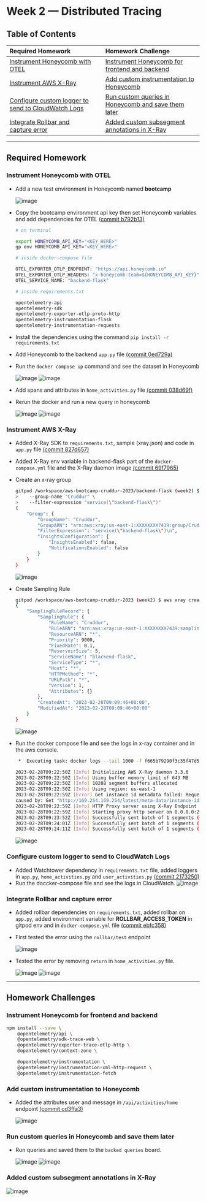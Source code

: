# Week 2 — Distributed Tracing

## Table of Contents
| Required Homework | | Homework Challenge|
| :--- | :--- | :--- |
| [Instrument Honeycomb with OTEL](#instrument-honeycomb-with-otel) | | [Instrument Honeycomb for frontend and backend](#instrument-honeycomb-for-frontend-and-backend) |
| [Instrument AWS X-Ray](#instrument-aws-x-ray) | | [Add custom instrumentation to Honeycomb](#add-custom-instrumentation-to-honeycomb) | 
| [Configure custom logger to send to CloudWatch Logs](#configure-custom-logger-to-send-to-cloudwatch-logs) | | [Run custom queries in Honeycomb and save them later](#run-custom-queries-in-honeycomb-and-save-them-later) |
| [Integrate Rollbar and capture error](#integrate-rollbar-and-capture-error) | | [Added custom subsegment annotations in X-Ray](#added-custom-subsegment-annotations-in-x-ray)|
---

## Required Homework

### Instrument Honeycomb with OTEL
- Add a new test environment in Honeycomb named **bootcamp**
 
  ![image](https://user-images.githubusercontent.com/71366703/221765130-006bb46a-7144-44b6-93d8-e1456d3d1c62.png)
- Copy the bootcamp environment api key then set Honeycomb variables and add dependencies for OTEL [(commit b792b13)](https://github.com/timmy-cde/aws-bootcamp-cruddur-2023/commit/b792b13f5e23da76a6fc89f8a818ef7d95e6afdf)
  ```sh
  # on terminal
  
  export HONEYCOMB_API_KEY="<KEY_HERE>"
  gp env HONEYCOMB_API_KEY="<KEY_HERE>"
  ```
  ```Dockerfile
  # inside docker-compose file
  
  OTEL_EXPORTER_OTLP_ENDPOINT: "https://api.honeycomb.io"
  OTEL_EXPORTER_OTLP_HEADERS: "x-honeycomb-team=${HONEYCOMB_API_KEY}"
  OTEL_SERVICE_NAME: "backend-flask"
  ```
  ```sh
  # inside requirements.txt
  
  opentelemetry-api
  opentelemetry-sdk
  opentelemetry-exporter-otlp-proto-http
  opentelemetry-instrumentation-flask
  opentelemetry-instrumentation-requests
  ```
- Install the dependencies using the command `pip install -r requirements.txt`
- Add Honeycomb to the backend `app.py` file [(commit 0ed729a)](https://github.com/timmy-cde/aws-bootcamp-cruddur-2023/commit/0ed729a8a2971b879edae05f13d5c85276b33f6a)
- Run the `docker compose up` command and see the dataset in Honeycomb
  
  ![image](https://user-images.githubusercontent.com/71366703/221764994-688f55a0-3142-4da8-8f59-f5b40b2f4570.png)
  ![image](https://user-images.githubusercontent.com/71366703/221767333-d4a01f19-c25f-49d4-995e-9ab75818eba1.png)

- Add spans and attributes in `home_activities.py` file [(commit 038d69f)](https://github.com/timmy-cde/aws-bootcamp-cruddur-2023/commit/038d69f6f0e34718956546c2f3c25135da8ed9d1)
- Rerun the docker and run a new query in honeycomb
  
  ![image](https://user-images.githubusercontent.com/71366703/221766983-10359f0b-dbcc-453f-a55c-1b2fb916909f.png)
  ![image](https://user-images.githubusercontent.com/71366703/222111926-431d946f-6c44-4d73-a44d-273d4dd06f4e.png)
  
### Instrument AWS X-Ray
- Added X-Ray SDK to `requirements.txt`, sample (xray.json) and code in `app.py` file [(commit 827d657)](https://github.com/timmy-cde/aws-bootcamp-cruddur-2023/commit/827d65726eed98dfd00d4ce407e918acb10d2ed6)
- Added X-Ray env variable in backend-flask part of the `docker-compose.yml` file and the X-Ray daemon image [(commit 69f7965)](https://github.com/timmy-cde/aws-bootcamp-cruddur-2023/commit/69f796504e05313380644659c55a93db409e8619)
- Create an x-ray group
 
  ```sh
  gitpod /workspace/aws-bootcamp-cruddur-2023/backend-flask (week2) $ aws xray create-group \
  >    --group-name "Cruddur" \
  >    --filter-expression "service(\"backend-flask\")"
  {
      "Group": {
          "GroupName": "Cruddur",
          "GroupARN": "arn:aws:xray:us-east-1:XXXXXXXX7439:group/Cruddur/JRXLD4GZE4KR6YIQ3JOSRGF4NSVYJZE6SWRQ2SXYPAQZCSH7I5SA",
          "FilterExpression": "service(\"backend-flask\")\n",
          "InsightsConfiguration": {
              "InsightsEnabled": false,
              "NotificationsEnabled": false
          }
      }
  }
  ```
  ![image](https://user-images.githubusercontent.com/71366703/222108347-e867c8b1-160b-4355-ba26-53ca23efb894.png)
 - Create Sampling Rule

    ```sh
    gitpod /workspace/aws-bootcamp-cruddur-2023 (week2) $ aws xray create-sampling-rule --cli-input-json file://aws/json/xray.json
    {
        "SamplingRuleRecord": {
            "SamplingRule": {
                "RuleName": "Cruddur",
                "RuleARN": "arn:aws:xray:us-east-1:XXXXXXXX7439:sampling-rule/Cruddur",
                "ResourceARN": "*",
                "Priority": 9000,
                "FixedRate": 0.1,
                "ReservoirSize": 5,
                "ServiceName": "blackend-flask",
                "ServiceType": "*",
                "Host": "*",
                "HTTPMethod": "*",
                "URLPath": "*",
                "Version": 1,
                "Attributes": {}
            },
            "CreatedAt": "2023-02-28T09:09:46+00:00",
            "ModifiedAt": "2023-02-28T09:09:46+00:00"
        }
    }
    ```
    ![image](https://user-images.githubusercontent.com/71366703/222108591-c9c8e212-73e7-4126-beca-c8acc75dd042.png)

  - Run the docker compose file and see the logs in x-ray container and in the aws console.

    ```sh
     *  Executing task: docker logs --tail 1000 -f f665b79290f3c35f47d5c6842ee9361af71a23f21bf99791c34ac846b1945d6d 

    2023-02-28T09:22:50Z [Info] Initializing AWS X-Ray daemon 3.3.6
    2023-02-28T09:22:50Z [Info] Using buffer memory limit of 643 MB
    2023-02-28T09:22:50Z [Info] 10288 segment buffers allocated
    2023-02-28T09:22:50Z [Info] Using region: us-east-1
    2023-02-28T09:22:59Z [Error] Get instance id metadata failed: RequestError: send request failed
    caused by: Get "http://169.254.169.254/latest/meta-data/instance-id": context deadline exceeded (Client.Timeout exceeded while awaiting headers)
    2023-02-28T09:22:59Z [Info] HTTP Proxy server using X-Ray Endpoint : https://xray.us-east-1.amazonaws.com
    2023-02-28T09:22:59Z [Info] Starting proxy http server on 0.0.0.0:2000
    2023-02-28T09:23:52Z [Info] Successfully sent batch of 1 segments (0.404 seconds)
    2023-02-28T09:24:01Z [Info] Successfully sent batch of 1 segments (0.066 seconds)
    2023-02-28T09:24:11Z [Info] Successfully sent batch of 1 segments (0.082 seconds)
    ```
    ![image](https://user-images.githubusercontent.com/71366703/222110693-24644109-c150-4eb1-ae42-8edf502541f0.png)


### Configure custom logger to send to CloudWatch Logs
- Added Watchtower dependency in `requirements.txt` file, added loggers in `app.py`, `home_activities.py` and `user_activities.py` [(commit 2173250)](https://github.com/timmy-cde/aws-bootcamp-cruddur-2023/commit/21732506634a3e948da251c9a67d0c20ca0de692)
- Run the doccker-compose file and see the logs in CloudWatch.
  ![image](https://user-images.githubusercontent.com/71366703/221897217-10652f0a-b329-4890-bb4e-8a756876c6ce.png)

### Integrate Rollbar and capture error
- Added rollbar dependencies on `requirements.txt`, added rollbar on `app.py`, added environment variable for **ROLLBAR_ACCESS_TOKEN** in gitpod env and in `docker-compose.yml` file [(commit ebfc358)](https://github.com/timmy-cde/aws-bootcamp-cruddur-2023/commit/ebfc358450e609bea2bc92d3f4576e36e0af6739?diff=split)
- First tested the error using the `rollbar/test` endpoint

  ![image](https://user-images.githubusercontent.com/71366703/222164526-e87f213d-c533-4564-ba6a-b92fa1de84ce.png)
- Tested the error by removing `return` in `home_activities.py` file.
  
  ![image](https://user-images.githubusercontent.com/71366703/222164893-f7482fff-b318-45b1-b855-a623275fee9f.png)
  ![image](https://user-images.githubusercontent.com/71366703/222164714-7f962e72-8aad-481a-8586-dba80d15fb0a.png)

---

## Homework Challenges

###  Instrument Honeycomb for frontend and backend
```sh
npm install --save \
    @opentelemetry/api \
    @opentelemetry/sdk-trace-web \
    @opentelemetry/exporter-trace-otlp-http \
    @opentelemetry/context-zone \

    @opentelemetry/instrumentation \
    @opentelemetry/instrumentation-xml-http-request \
    @opentelemetry/instrumentation-fetch
```
### Add custom instrumentation to Honeycomb
- Added the attributes user and message in `/api/activities/home` endpoint [(commit cd3ffa3)](https://github.com/timmy-cde/aws-bootcamp-cruddur-2023/commit/cd3ffa3c77e6609cb1d8dc9ba2767c27ab61b1ec)
  
  ![image](https://user-images.githubusercontent.com/71366703/222642934-f2e15be9-dbad-40d3-8163-e7db57b566c5.png)

### Run custom queries in Honeycomb and save them later
- Run queries and saved them to the `backed queries` board.
  
  ![image](https://user-images.githubusercontent.com/71366703/222646173-309a0909-c9fa-4775-834b-43e44138660c.png)
  ![image](https://user-images.githubusercontent.com/71366703/222644695-db3a1ced-0ff6-4082-ab6d-922e5432140d.png)
### Added custom subsegment annotations in X-Ray
![image](https://user-images.githubusercontent.com/71366703/222373093-4cb3aebb-ef3f-46cd-a3df-10920311335d.png)


